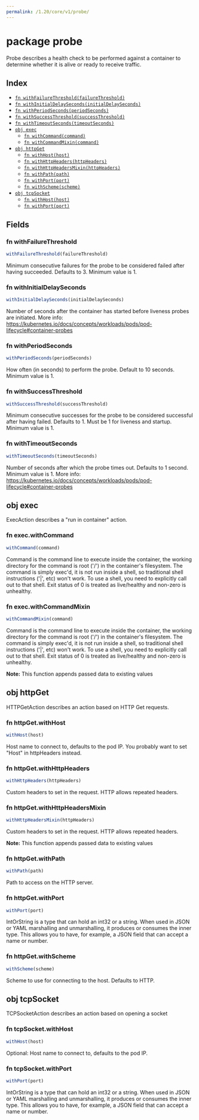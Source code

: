 ```yaml
---
permalink: /1.20/core/v1/probe/
---
```


# package probe

Probe describes a health check to be performed against a container to determine whether it is alive or ready to receive traffic.

## Index

* [`fn withFailureThreshold(failureThreshold)`](#fn-withfailurethreshold)
* [`fn withInitialDelaySeconds(initialDelaySeconds)`](#fn-withinitialdelayseconds)
* [`fn withPeriodSeconds(periodSeconds)`](#fn-withperiodseconds)
* [`fn withSuccessThreshold(successThreshold)`](#fn-withsuccessthreshold)
* [`fn withTimeoutSeconds(timeoutSeconds)`](#fn-withtimeoutseconds)
* [`obj exec`](#obj-exec)
  * [`fn withCommand(command)`](#fn-execwithcommand)
  * [`fn withCommandMixin(command)`](#fn-execwithcommandmixin)
* [`obj httpGet`](#obj-httpget)
  * [`fn withHost(host)`](#fn-httpgetwithhost)
  * [`fn withHttpHeaders(httpHeaders)`](#fn-httpgetwithhttpheaders)
  * [`fn withHttpHeadersMixin(httpHeaders)`](#fn-httpgetwithhttpheadersmixin)
  * [`fn withPath(path)`](#fn-httpgetwithpath)
  * [`fn withPort(port)`](#fn-httpgetwithport)
  * [`fn withScheme(scheme)`](#fn-httpgetwithscheme)
* [`obj tcpSocket`](#obj-tcpsocket)
  * [`fn withHost(host)`](#fn-tcpsocketwithhost)
  * [`fn withPort(port)`](#fn-tcpsocketwithport)

## Fields

### fn withFailureThreshold

```ts
withFailureThreshold(failureThreshold)
```

Minimum consecutive failures for the probe to be considered failed after having succeeded. Defaults to 3. Minimum value is 1.

### fn withInitialDelaySeconds

```ts
withInitialDelaySeconds(initialDelaySeconds)
```

Number of seconds after the container has started before liveness probes are initiated. More info: https://kubernetes.io/docs/concepts/workloads/pods/pod-lifecycle#container-probes

### fn withPeriodSeconds

```ts
withPeriodSeconds(periodSeconds)
```

How often (in seconds) to perform the probe. Default to 10 seconds. Minimum value is 1.

### fn withSuccessThreshold

```ts
withSuccessThreshold(successThreshold)
```

Minimum consecutive successes for the probe to be considered successful after having failed. Defaults to 1. Must be 1 for liveness and startup. Minimum value is 1.

### fn withTimeoutSeconds

```ts
withTimeoutSeconds(timeoutSeconds)
```

Number of seconds after which the probe times out. Defaults to 1 second. Minimum value is 1. More info: https://kubernetes.io/docs/concepts/workloads/pods/pod-lifecycle#container-probes

## obj exec

ExecAction describes a "run in container" action.

### fn exec.withCommand

```ts
withCommand(command)
```

Command is the command line to execute inside the container, the working directory for the command  is root ('/') in the container's filesystem. The command is simply exec'd, it is not run inside a shell, so traditional shell instructions ('|', etc) won't work. To use a shell, you need to explicitly call out to that shell. Exit status of 0 is treated as live/healthy and non-zero is unhealthy.

### fn exec.withCommandMixin

```ts
withCommandMixin(command)
```

Command is the command line to execute inside the container, the working directory for the command  is root ('/') in the container's filesystem. The command is simply exec'd, it is not run inside a shell, so traditional shell instructions ('|', etc) won't work. To use a shell, you need to explicitly call out to that shell. Exit status of 0 is treated as live/healthy and non-zero is unhealthy.

**Note:** This function appends passed data to existing values

## obj httpGet

HTTPGetAction describes an action based on HTTP Get requests.

### fn httpGet.withHost

```ts
withHost(host)
```

Host name to connect to, defaults to the pod IP. You probably want to set "Host" in httpHeaders instead.

### fn httpGet.withHttpHeaders

```ts
withHttpHeaders(httpHeaders)
```

Custom headers to set in the request. HTTP allows repeated headers.

### fn httpGet.withHttpHeadersMixin

```ts
withHttpHeadersMixin(httpHeaders)
```

Custom headers to set in the request. HTTP allows repeated headers.

**Note:** This function appends passed data to existing values

### fn httpGet.withPath

```ts
withPath(path)
```

Path to access on the HTTP server.

### fn httpGet.withPort

```ts
withPort(port)
```

IntOrString is a type that can hold an int32 or a string.  When used in JSON or YAML marshalling and unmarshalling, it produces or consumes the inner type.  This allows you to have, for example, a JSON field that can accept a name or number.

### fn httpGet.withScheme

```ts
withScheme(scheme)
```

Scheme to use for connecting to the host. Defaults to HTTP.

## obj tcpSocket

TCPSocketAction describes an action based on opening a socket

### fn tcpSocket.withHost

```ts
withHost(host)
```

Optional: Host name to connect to, defaults to the pod IP.

### fn tcpSocket.withPort

```ts
withPort(port)
```

IntOrString is a type that can hold an int32 or a string.  When used in JSON or YAML marshalling and unmarshalling, it produces or consumes the inner type.  This allows you to have, for example, a JSON field that can accept a name or number.